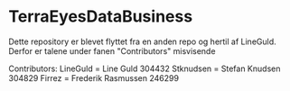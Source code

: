# TerraEyesDataBusiness

Dette repository er blevet flyttet fra en anden repo og hertil af LineGuld.
Derfor er talene under fanen "Contributors" misvisende 

Contributors:
LineGuld = Line Guld 304432
Stknudsen = Stefan Knudsen 304829
Firrez = Frederik Rasmussen 246299
